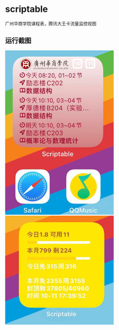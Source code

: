 # scriptable
广州华商学院课程表，腾讯大王卡流量监控视图

## 运行截图

<img src="https://raw.githubusercontent.com/gsons/gsons.github.io/master/demo/scriptable_ghs.jpg" width='350'> 


<img src="https://raw.githubusercontent.com/gsons/gsons.github.io/master/demo/scriptable_dwk.jpg" width='350'> 

